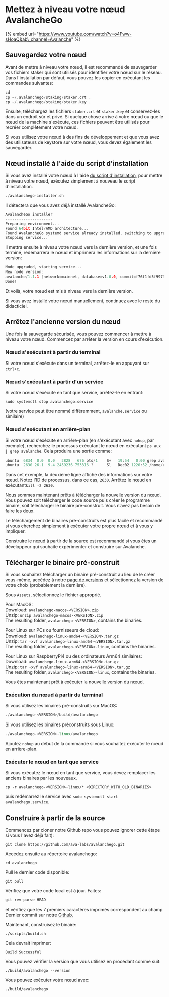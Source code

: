 # Mettez à niveau votre nœud AvalancheGo

{% embed url="https://www.youtube.com/watch?v=o4Fww-sHoaQ&ab\_channel=Avalanche" %}

## Sauvegardez votre nœud

Avant de mettre à niveau votre nœud, il est recommandé de sauvegarder vos fichiers staker qui sont utilisés pour identifier votre nœud sur le réseau. Dans l'installation par défaut, vous pouvez les copier en exécutant les commandes suivantes:

```cpp
cd
cp ~/.avalanchego/staking/staker.crt .
cp ~/.avalanchego/staking/staker.key .
```

Ensuite, téléchargez les fichiers `staker.crt` et `staker.key` et conservez-les dans un endroit sûr et privé. Si quelque chose arrive à votre nœud ou que le nœud de la machine s'exécute, ces fichiers peuvent être utilisés pour recréer complètement votre nœud.

Si vous utilisez votre nœud à des fins de développement et que vous avez des utilisateurs de keystore sur votre nœud, vous devez également les sauvegarder.

## Nœud installé à l'aide du script d'installation

Si vous avez installé votre nœud à l'aide [du script d'installation](executer-un-noeud-avalanche-sous-linux-a-laide-du-script-dinstallation.md), pour mettre à niveau votre nœud, exécutez simplement à nouveau le script d'installation.

```cpp
./avalanchego-installer.sh
```

Il détectera que vous avez déjà installé AvalancheGo:

```cpp
AvalancheGo installer
---------------------
Preparing environment...
Found 64bit Intel/AMD architecture...
Found AvalancheGo systemd service already installed, switching to upgrade mode.
Stopping service...
```

Il mettra ensuite à niveau votre nœud vers la dernière version, et une fois terminé, redémarrera le nœud et imprimera les informations sur la dernière version:

```cpp
Node upgraded, starting service...
New node version:
avalanche/1.1.1 [network=mainnet, database=v1.0.0, commit=f76f1fd5f99736cf468413bbac158d6626f712d2]
Done!
```

Et voilà, votre nœud est mis à niveau vers la dernière version.

Si vous avez installé votre nœud manuellement, continuez avec le reste du didacticiel.

## Arrêtez l'ancienne version du nœud

Une fois la sauvegarde sécurisée, vous pouvez commencer à mettre à niveau votre nœud. Commencez par arrêter la version en cours d'exécution.

### Nœud s'exécutant à partir du terminal

Si votre nœud s'exécute dans un terminal, arrêtez-le en appuyant sur `ctrl+c`.

### Nœud s'exécutant à partir d'un service

Si votre nœud s'exécute en tant que service, arrêtez-le en entrant:

`sudo systemctl stop avalanchego.service`

\(votre service peut être nommé différemment, `avalanche.service` ou similaire\)

### Nœud s'exécutant en arrière-plan

Si votre nœud s'exécute en arrière-plan \(en s'exécutant avec `nohup`, par exemple\), recherchez le processus exécutant le nœud en exécutant `ps aux | grep avalanche`. Cela produira une sortie comme:

```cpp
ubuntu  6834  0.0  0.0   2828   676 pts/1    S+   19:54   0:00 grep avalanche
ubuntu  2630 26.1  9.4 2459236 753316 ?      Sl   Dec02 1220:52 /home/ubuntu/build/avalanchego
```

Dans cet exemple, la deuxième ligne affiche des informations sur votre nœud. Notez l'ID de processus, dans ce cas, `2630`. Arrêtez le nœud en exécutant`kill -2 2630`.

Nous sommes maintenant prêts à télécharger la nouvelle version du nœud. Vous pouvez soit télécharger le code source puis créer le programme binaire, soit télécharger le binaire pré-construit. Vous n’avez pas besoin de faire les deux.

Le téléchargement de binaires pré-construits est plus facile et recommandé si vous cherchez simplement à exécuter votre propre nœud et à vous y impliquer.

Construire le nœud à partir de la source est recommandé si vous êtes un développeur qui souhaite expérimenter et construire sur Avalanche.

## Télécharger le binaire pré-construit

Si vous souhaitez télécharger un binaire pré-construit au lieu de le créer vous-même, accédez à notre [page de versions](https://github.com/ava-labs/avalanchego/releases) et sélectionnez la version de votre choix \(probablement la dernière\).

Sous `Assets`, sélectionnez le fichier approprié.

Pour MacOS:  
Download: `avalanchego-macos-<VERSION>.zip`  
Unzip: `unzip avalanchego-macos-<VERSION>.zip`  
The resulting folder, `avalanchego-<VERSION>`, contains the binaries.

Pour Linux sur PCs ou fournisseurs de cloud:  
Download: `avalanchego-linux-amd64-<VERSION>.tar.gz`  
Unzip: `tar -xvf avalanchego-linux-amd64-<VERSION>.tar.gz`  
The resulting folder, `avalanchego-<VERSION>-linux`, contains the binaries.

Pour Linux sur RaspberryPi4 ou des ordinateurs Arm64 similaires:  
Download: `avalanchego-linux-arm64-<VERSION>.tar.gz`  
Unzip: `tar -xvf avalanchego-linux-arm64-<VERSION>.tar.gz`  
The resulting folder, `avalanchego-<VERSION>-linux`, contains the binaries.

Vous êtes maintenant prêt à exécuter la nouvelle version du nœud.

### Exécution du nœud à partir du terminal

Si vous utilisez les binaires pré-construits sur MacOS:

```cpp
./avalanchego-<VERSION>/build/avalanchego
```

Si vous utilisez les binaires préconstruits sous Linux:

```cpp
./avalanchego-<VERSION>-linux/avalanchego
```

Ajoutez `nohup` au début de la commande si vous souhaitez exécuter le nœud en arrière-plan.

### Exécuter le nœud en tant que service

Si vous exécutez le nœud en tant que service, vous devez remplacer les anciens binaires par les nouveaux.

`cp -r avalanchego-<VERSION>-linux/* <DIRECTORY_WITH_OLD_BINARIES>`

puis redémarrez le service avec `sudo systemctl start avalanchego.service`.

## Construire à partir de la **source**

Commencez par cloner notre Github repo vous pouvez ignorer cette étape si vous l'avez déjà fait\):

```text
git clone https://github.com/ava-labs/avalanchego.git
```

Accédez ensuite au répertoire avalanchego:

```text
cd avalanchego
```

Pull le dernier code disponible:

```text
git pull
```

Vérifiez que votre code local est à jour. Faites:

```text
git rev-parse HEAD
```

et vérifiez que les 7 premiers caractères imprimés correspondent au champ Dernier commit sur notre [Github.](https://github.com/ava-labs/avalanchego)

Maintenant, construisez le binaire:

```text
./scripts/build.sh
```

Cela devrait imprimer:

```text
Build Successful
```

Vous pouvez vérifier la version que vous utilisez en procédant comme suit:

```text
./build/avalanchego --version
```

Vous pouvez exécuter votre nœud avec:

```text
./build/avalanchego
```

